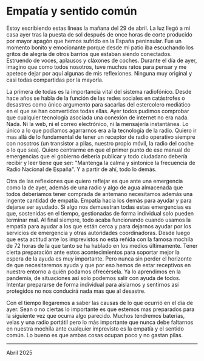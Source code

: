 
# Empatía y sentido común

Estoy escribiendo estas líneas la mañana del 29 de abril. La luz llegó a mi casa ayer tras la puesta de sol después de once horas de corte producido por mayor apagón que hemos sufrido en la España peninsular. Fue un momento bonito y emocionante porque desde mi patio iba escuchando los gritos de alegría de otros barrios que estaban siendo conectados. Estruendo de voces, aplausos y cláxones de coches. Durante el día de ayer, imagino que como todos nosotros, tuve muchos ratos para pensar y me apetece dejar por aquí algunas de mis reflexiones. Ninguna muy original y casi todas compartidas por la mayoría.

La primera de todas es la importancia vital del sistema radiofónico. Desde hace años se habla de la función de las redes sociales en catástrofes o desastres como único argumento para sacarlas del estercolero mediático en el que se han convertidos todas ellas. Ayer todos pudimos comprobar que cualquier tecnología asociada una conexión de internet no era nada. Nada. Ni la web, ni el correo electrónico, ni la mensajería instantánea. Lo único a lo que podíamos agarrarnos era a la tecnología de la radio. Quiero ir mas allá de lo fundamental de tener un receptor de radio operativo siempre con nosotros (un transistor a pilas, nuestro propio móvil, la radio del coche o lo que sea). Quiero centrarme en que el primer punto de ese manual de emergencias que el gobierno debería publicar y todo ciudadano debería recibir y leer tiene que ser: "Mantenga la calma y sintonice la frecuencia de Radio Nacional de España". Y a partir de ahí, todo lo demás.

Otra de las reflexiones que quiero reflejar es que ante una emergencia como la de ayer, además de una radio y algo de agua almacenada que todos deberíamos tener comprada de antemano necesitamos además una ingente cantidad de empatía. Empatía hacia los demás para ayudar y para dejarse ser ayudado. Si algo nos demuestran todas estas emergencias es que, sostenidas en el tiempo, gestionadas de forma individual solo pueden terminar mal. Al final siempre, todo acaba funcionando cuando usamos la empatía para ayudar a los que están cerca y para dejarnos ayudar por los servicios de emergencia y otras autoridades coordinadoras. Desde luego que esta actitud ante los imprevistos no está reñida con la famosa mochila de 72 horas de la que tanto se ha hablado en los medios últimamente. Tener cierta preparación ante estos acontecimientos para soportar mejor la espera de la ayuda es muy importante. Pero nunca sin perder el horizonte de que necesitaremos ayuda y que por eso hemos de estar receptivos en nuestro entorno a quién podamos ofrecérsela. Ya lo aprendimos en la pandemia, de situaciones así solo podemos salir con ayuda de todos. Intentar prepararse de forma individual para aislarnos y sentirnos así protegidos no nos conducirá nada mas que al desastre. 

Con el tiempo llegaremos a saber las causas de lo que ocurrió en el día de ayer. Sean o no ciertas lo importante es que estemos mas preparados para la siguiente vez que ocurra algo parecido. Muchos tendremos baterías, velas y una radio portátil pero lo más importante que nunca debe faltarnos en nuestra mochila ante cualquier imprevisto es la empatía y el sentido común. Lo bueno es que ambas cosas ocupan poco y no gastan pilas.

---

Abril 2025

